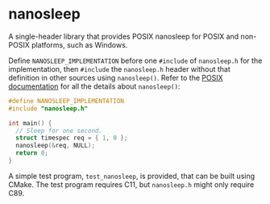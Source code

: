 # nanosleep
A single-header library that provides POSIX nanosleep for POSIX and non-POSIX platforms, such as Windows.

Define `NANOSLEEP_IMPLEMENTATION` before one `#include` of `nanosleep.h` for the implementation, then `#include` the `nanosleep.h` header without that definition in other sources using `nanosleep()`. Refer to the [POSIX documentation](https://pubs.opengroup.org/onlinepubs/9699919799/functions/nanosleep.html) for all the details about `nanosleep()`:

```c
#define NANOSLEEP_IMPLEMENTATION
#include "nanosleep.h"

int main() {
  // Sleep for one second.
  struct timespec req = { 1, 0 };
  nanosleep(&req, NULL);
  return 0;
}
```

A simple test program, `test_nanosleep`, is provided, that can be built using CMake. The test program requires C11, but `nanosleep.h` might only require C89.
